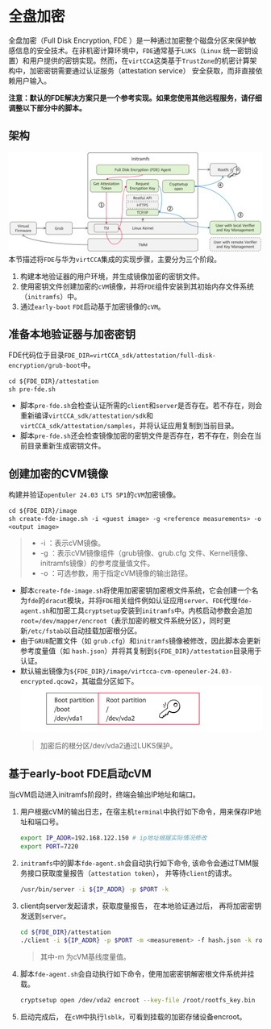 # 全盘加密

全盘加密（Full Disk Encryption, FDE ）是一种通过加密整个磁盘分区来保护敏感信息的安全技术。在非机密计算环境中，`FDE`通常基于`LUKS`（`Linux` 统一密钥设置）和用户提供的密钥实现。然而，在`virtCCA`这类基于`TrustZone`的机密计算架构中，加密密钥需要通过认证服务（attestation service） 安全获取，而非直接依赖用户输入。

**注意：默认的FDE解决方案只是一个参考实现。如果您使用其他远程服务，请仔细调整以下部分中的脚本。** 

## 架构
![](./doc/fde-arch.png)
本节描述将`FDE`与华为`virtCCA`集成的实现步骤，主要分为三个阶段。
1.  构建本地验证器的用户环境，并生成镜像加密的密钥文件。
2.  使用密钥文件创建加密的`cVM`镜像，并将`FDE`组件安装到其初始内存文件系统（`initramfs`）中。
3.  通过`early-boot` `FDE`启动基于加密镜像的`cVM`。

## 准备本地验证器与加密密钥

FDE代码位于目录`FDE_DIR=virtCCA_sdk/attestation/full-disk-encryption/grub-boot`中。

```
cd ${FDE_DIR}/attestation
sh pre-fde.sh
```

-   脚本`pre-fde.sh`会检查认证所需的`client`和`server`是否存在。若不存在，则会重新编译`virtCCA_sdk/attestation/sdk`和`virtCCA_sdk/attestation/samples`，并将认证应用复制到当前目录。
-   脚本`pre-fde.sh`还会检查镜像加密的密钥文件是否存在，若不存在，则会在当前目录重新生成密钥文件。

## 创建加密的CVM镜像

构建并验证`openEuler 24.03 LTS SP1`的`cVM`加密镜像。

```
cd ${FDE_DIR}/image
sh create-fde-image.sh -i <guest image> -g <reference measurements> -o <output image>
```
>-   -i ：表示cVM镜像。
>-   -g ：表示cVM镜像组件（grub镜像、grub.cfg 文件、Kernel镜像、initramfs镜像）的参考度量值文件。
>-   -o ：可选参数，用于指定cVM镜像的输出路径。

-   脚本`create-fde-image.sh`将使用加密密钥加密根文件系统，它会创建一个名为`fde`的`dracut`模块，并将`FDE`相关组件例如认证应用`server`、`FDE`代理`fde-agent.sh`和加密工具`cryptsetup`安装到`initramfs`中。内核启动参数会追加`root=/dev/mapper/encroot`（表示加密的根文件系统分区），同时更新`/etc/fstab`以自动挂载加密根分区。
-   由于`GRUB`配置文件（如 `grub.cfg`）和`initramfs`镜像被修改，因此脚本会更新参考度量值（如 `hash.json`）并将其复制到`${FDE_DIR}/attestation`目录用于认证。
-   默认输出镜像为`${FDE_DIR}/image/virtcca-cvm-openeuler-24.03-encrypted.qcow2`，其磁盘分区如下。
   ![](./doc/disk-partition.png)
    >加密后的根分区/dev/vda2通过LUKS保护。

## 基于early-boot FDE启动cVM
当cVM启动进入initramfs阶段时，终端会输出IP地址和端口。
1.  用户根据cVM的输出日志，在宿主机`terminal`中执行如下命令，用来保存IP地址和端口号。

    ```bash
    export IP_ADDR=192.168.122.150 # ip地址根据实际情况修改
    export PORT=7220
    ```
2.  `initramfs`中的脚本`fde-agent.sh`会自动执行如下命令, 该命令会通过TMM服务接口获取度量报告（`attestation token`）， 并等待`client`的请求。

    ```bash
    /usr/bin/server -i ${IP_ADDR} -p $PORT -k
    ```
3.  client向server发起请求，获取度量报告， 在本地验证通过后， 再将加密密钥发送到`server`。
    ```bash
    cd ${FDE_DIR}/attestation
    ./client -i ${IP_ADDR} -p $PORT -m <measurement> -f hash.json -k rootfs_key.bin 
    ```
    >其中-m 为cVM基线度量值。
4.  脚本`fde-agent.sh`会自动执行如下命令，使用加密密钥解密根文件系统并挂载。
    ```bash
    cryptsetup open /dev/vda2 encroot --key-file /root/rootfs_key.bin 
    ```
5.  启动完成后， 在`cVM`中执行`lsblk`，可看到挂载的加密存储设备encroot。